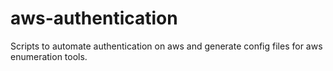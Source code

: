 # aws-authentication
Scripts to automate authentication on aws and generate config files for aws enumeration tools.
